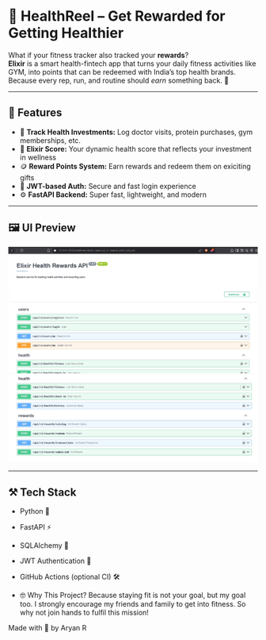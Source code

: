# 💪 HealthReel – Get Rewarded for Getting Healthier

What if your fitness tracker also tracked your **rewards**?  
**Elixir** is a smart health-fintech app that turns your daily fitness activities like GYM,  into points that can be redeemed with India’s top health brands. Because every rep, run, and routine should *earn* something back. 💸

---

## 🚀 Features

- 🎯 **Track Health Investments:** Log doctor visits, protein purchases, gym memberships, etc.
- 🧮 **Elixir Score:** Your dynamic health score that reflects your investment in wellness
- 🪙 **Reward Points System:** Earn rewards and redeem them on exiciting gifts
- 🔐 **JWT-based Auth:** Secure and fast login experience
- ⚙️ **FastAPI Backend:** Super fast, lightweight, and modern

---

## 🖼️ UI Preview

<img src="assets/fastapi-ui1.jpg" alt="FastAPI UI" width="600"/>
<img src="assets/fastapi-ui2.jpg" alt="FastAPI UI" width="600"/>

---

## ⚒️ Tech Stack

- Python 🐍
- FastAPI ⚡
- SQLAlchemy 🧩
- JWT Authentication 🔐
- GitHub Actions (optional CI) 🛠️

- 🤓 Why This Project?
Because staying fit is not your goal, but my goal too. I strongly encourage my friends and family to get into fitness. So why not join hands to fulfil this mission!

Made with 💚 by Aryan R

